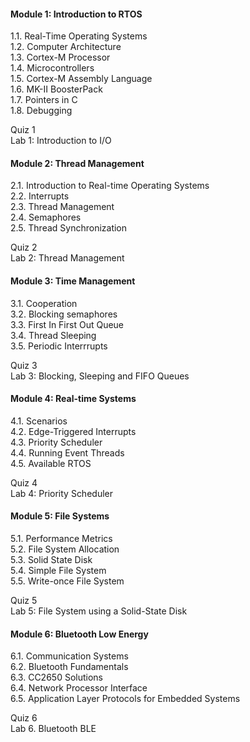 #### Module 1: Introduction to RTOS
1.1. Real-Time Operating Systems \
1.2. Computer Architecture \
1.3. Cortex-M Processor \
1.4. Microcontrollers \
1.5. Cortex-M Assembly Language \
1.6. MK-II BoosterPack \
1.7. Pointers in C \
1.8. Debugging

Quiz 1 \
Lab 1: Introduction to I/O

#### Module 2: Thread Management
2.1. Introduction to Real-time Operating Systems \
2.2. Interrupts \
2.3. Thread Management \
2.4. Semaphores \
2.5. Thread Synchronization

Quiz 2 \
Lab 2: Thread Management

#### Module 3: Time Management
3.1. Cooperation \
3.2. Blocking semaphores \
3.3. First In First Out Queue \
3.4. Thread Sleeping \
3.5. Periodic Interrrupts

Quiz 3 \
Lab 3: Blocking, Sleeping and FIFO Queues 

#### Module 4: Real-time Systems
4.1. Scenarios \
4.2. Edge-Triggered Interrupts \
4.3. Priority Scheduler \
4.4. Running Event Threads \
4.5. Available RTOS

Quiz 4 \
Lab 4: Priority Scheduler

#### Module 5: File Systems
5.1. Performance Metrics \
5.2. File System Allocation \
5.3. Solid State Disk \
5.4. Simple File System \
5.5. Write-once File System

Quiz 5 \
Lab 5: File System using a Solid-State Disk


#### Module 6: Bluetooth Low Energy
6.1. Communication Systems \
6.2. Bluetooth Fundamentals \
6.3. CC2650 Solutions \
6.4. Network Processor Interface \
6.5. Application Layer Protocols for Embedded Systems

Quiz 6 \
Lab 6. Bluetooth BLE
